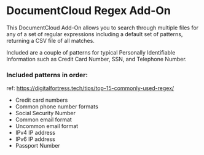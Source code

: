 
# DocumentCloud Regex Add-On

This DocumentCloud Add-On allows you to search through multiple files for any of a set of regular expressions including a default set of patterns, returning a CSV file of all matches.

Included are a couple of patterns for typical Personally Identifiable Information such as Credit Card Number, SSN, and Telephone Number.

### Included patterns in order:
ref: https://digitalfortress.tech/tips/top-15-commonly-used-regex/

- Credit card numbers
- Common phone number formats
- Social Security Number
- Common email format
- Uncommon email format
- IPv4 IP address
- IPv6 IP address
- Passport Number
